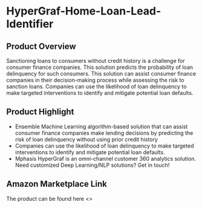 # HyperGraf-Home-Loan-Lead-Identifier

## Product Overview
Sanctioning loans to consumers without credit history is a challenge for consumer finance companies. This solution predicts the probability of loan delinquency for such consumers. This solution can assist consumer finance companies in their decision-making process while assessing the risk to sanction loans. Companies can use the likelihood of loan delinquency to make targeted interventions to identify and mitigate potential loan defaults.

## Product Highlight
* Ensemble Machine Learning algorithm-based solution that can assist consumer finance companies make lending decisions by predicting the risk of loan delinquency without using prior credit history
* Companies can use the likelihood of loan delinquency to make targeted interventions to identify and mitigate potential loan defaults. 
* Mphasis HyperGraf is an omni-channel customer 360 analytics solution. Need customized Deep Learning/NLP solutions? Get in touch!

## Amazon Marketplace Link
The product can be found here <>

